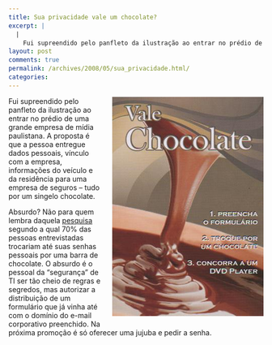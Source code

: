 ```yaml
---
title: Sua privacidade vale um chocolate?
excerpt: |
  |
    Fui supreendido pelo panfleto da ilustração ao entrar no prédio de uma grande empresa de mídia paulistana. A proposta é que a pessoa entregue dados pessoais, vínculo com a empresa, informações do veículo e da residência para uma empresa de...
layout: post
comments: true
permalink: /archives/2008/05/sua_privacidade.html/
categories:
---
```

<span class="mt-enclosure mt-enclosure-image"><img title="vale um chocolate" src="/archives/img/Imagem%20%282%29.jpg" width="299" height="432" class="mt-image-right" style="float: right; margin: 0 0 20px 20px;" /></span>Fui supreendido pelo panfleto da ilustração ao entrar no prédio de uma grande empresa de mídia paulistana. A proposta é que a pessoa entregue dados pessoais, vínculo com a empresa, informações do veículo e da residência para uma empresa de seguros &#8211; tudo por um singelo chocolate.

Absurdo? Não para quem lembra daquela [pesquisa][1] segundo a qual 70% das pessoas entrevistadas trocariam até suas senhas pessoais por uma barra de chocolate. O absurdo é o pessoal da &#8220;segurança&#8221; de TI ser tão cheio de regras e segredos, mas autorizar a distribuição de um formulário que já vinha até com o domínio do e-mail corporativo preenchido. Na próxima promoção é só oferecer uma jujuba e pedir a senha.

 [1]: http://news.bbc.co.uk/2/hi/technology/3639679.stm
